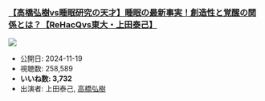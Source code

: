 ### [【高橋弘樹vs睡眠研究の天才】睡眠の最新事実！創造性と覚醒の関係とは？【ReHacQvs東大・上田泰己】](https://www.youtube.com/watch?v=I--nTX0cKwQ)
[![](https://img.youtube.com/vi/I--nTX0cKwQ/sddefault.jpg)](https://www.youtube.com/watch?v=I--nTX0cKwQ)
-   公開日: 2024-11-19
-   視聴数: 258,589
-   **いいね数: 3,732**
-   出演者: 上田泰己, [高橋弘樹](/rehacq_fan/people/高橋弘樹 "wikilink")
